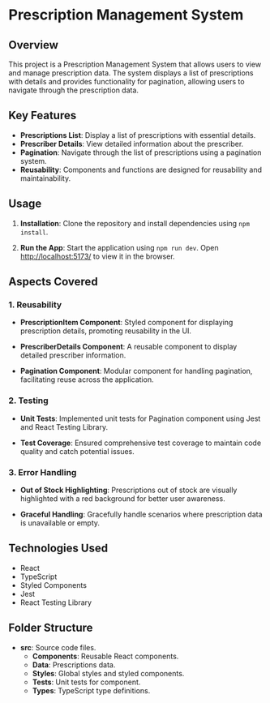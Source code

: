 # Prescription Management System

## Overview

This project is a Prescription Management System that allows users to view and manage prescription data. The system displays a list of prescriptions with details and provides functionality for pagination, allowing users to navigate through the prescription data.

## Key Features

- **Prescriptions List**: Display a list of prescriptions with essential details.
- **Prescriber Details**: View detailed information about the prescriber.
- **Pagination**: Navigate through the list of prescriptions using a pagination system.
- **Reusability**: Components and functions are designed for reusability and maintainability.

## Usage

1. **Installation**: Clone the repository and install dependencies using `npm install`.

2. **Run the App**: Start the application using `npm run dev`. Open [http://localhost:5173/](http://localhost:5173/) to view it in the browser.

## Aspects Covered

### 1. Reusability

- **PrescriptionItem Component**: Styled component for displaying prescription details, promoting reusability in the UI.

- **PrescriberDetails Component**: A reusable component to display detailed prescriber information.

- **Pagination Component**: Modular component for handling pagination, facilitating reuse across the application.

### 2. Testing

- **Unit Tests**: Implemented unit tests for Pagination component using Jest and React Testing Library.

- **Test Coverage**: Ensured comprehensive test coverage to maintain code quality and catch potential issues.

### 3. Error Handling

- **Out of Stock Highlighting**: Prescriptions out of stock are visually highlighted with a red background for better user awareness.

- **Graceful Handling**: Gracefully handle scenarios where prescription data is unavailable or empty.

## Technologies Used

- React
- TypeScript
- Styled Components
- Jest
- React Testing Library

## Folder Structure

- **src**: Source code files.
  - **Components**: Reusable React components.
  - **Data**: Prescriptions data.
  - **Styles**: Global styles and styled components.
  - **Tests**: Unit tests for component.
  - **Types**: TypeScript type definitions.
